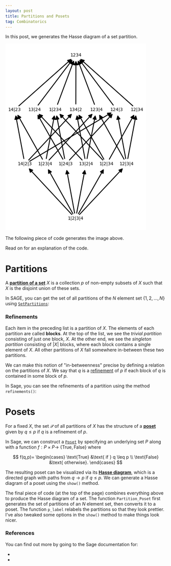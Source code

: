 ```yaml
---
layout: post
title: Partitions and Posets
tag: Combinatorics
---
```


In this post, we generates the Hasse diagram of a set partition.

![Partitions of a 4 element set](/images/partitions.png "Partitions of a 4 element set")

<!--more-->

The following piece of code generates the image above.

<div class="sage">
  <script type="text/x-sage">
N = 4
  
def Partition_Poset(X):
    return Poset((SetPartitions(X),lambda q,p: q in p.refinements()))

def p_label(p):
    out = ""
    for block in p:
        for elm in block:
            out += str(elm)
        out += "|"
    return out[:-1]

Po = Partition_Poset(N)
Po.plot(element_labels = {x:p_label(x) for x in Po},vertex_size=500,vertex_shape=None)
  </script>
</div>

Read on for an explanation of the code.

# Partitions

A [**partition of a set**](http://en.wikipedia.org/wiki/Partition_of_a_set) $X$ is a collection $p$ of non-empty subsets of $X$ such that $X$ is the disjoint union of these sets.

In SAGE, you can get the set of all partitions of the $N$ element set {$1,2,\dots,N$} using [`SetPartitions`](http://www.sagemath.org/doc/reference/combinat/sage/combinat/set_partition.html):

<div class="sage">
  <script type="text/x-sage">
N = 3
P = SetPartitions(N)
for p in P:
  print p
  </script>
</div>

### Refinements
Each item in the preceding list is a partition of $X$. The elements of each partition are called **blocks**. At the top of the list, we see the *trivial partition* consisting of just one block, $X$. At the other end, we see the *singleton partition* consisting of $|X|$ blocks, where each block contains a single element of $X$. All other partitions of $X$ fall somewhere in-between these two partitions.

We can make this notion of "in-betweenness" precise by defining a relation on the partitions of $X$. We say that $q$ is a [refinement](http://en.wikipedia.org/wiki/Partition_of_a_set#Refinement_of_partitions) of $p$ if each block of $q$ is contained in some block of $p$. 

In Sage, you can see the refinements of a partition using the method `refinements()`:

<div class="sage">
  <script type="text/x-sage">
N = 3
P = SetPartitions(N)

p = P[2] # take some partition
print 'p = ' + str(p)
print 'Its refinements are:'
for q in p.refinements():
  print q
  </script>
</div>

# Posets
For a fixed $X$, the set $\mathcal{P}$ of all partitions of $X$ has the structure of a [**poset**](http://en.wikipedia.org/wiki/Partially_ordered_set) given by $q \leq p$ if $q$ is a refinement of $p$. 

In Sage, we can construct a [`Poset`](http://www.sagemath.org/doc/reference/combinat/sage/combinat/posets/posets.html) by specifying an underlying set $P$ along with a function $f:P\times P \to$  {$\text{True},\text{False}$} where

$$
f(q,p)=
\begin{cases}
\text{True} &\text{ if } q \leq p \\
\text{False} &\text{ otherwise}.
\end{cases}
$$

The resulting poset can be visualized via its [**Hasse diagram**](http://en.wikipedia.org/wiki/Hasse_diagram), which is a directed graph with paths from $q \to p$ if $q \leq p$. We can generate a Hasse diagram of a poset using the `show()` method.

<div class="sage">
  <script type="text/x-sage">
N = 3
P = SetPartitions(N)
f = lambda q,p: q in p.refinements()

Po = Poset((P,f))
Po.show()
  </script>
</div>

The final piece of code (at the top of the page) combines everything above to produce the Hasse diagram of a set. The function `Partition_Poset` first generates the set of partitions of an $N$ element set, then converts it to a poset. The function `p_label` relabels the partitions so that they look prettier. I've also tweaked some options in the `show()` method to make things look nicer.

### References
You can find out more by going to the Sage documentation for:

  - 
  - 

